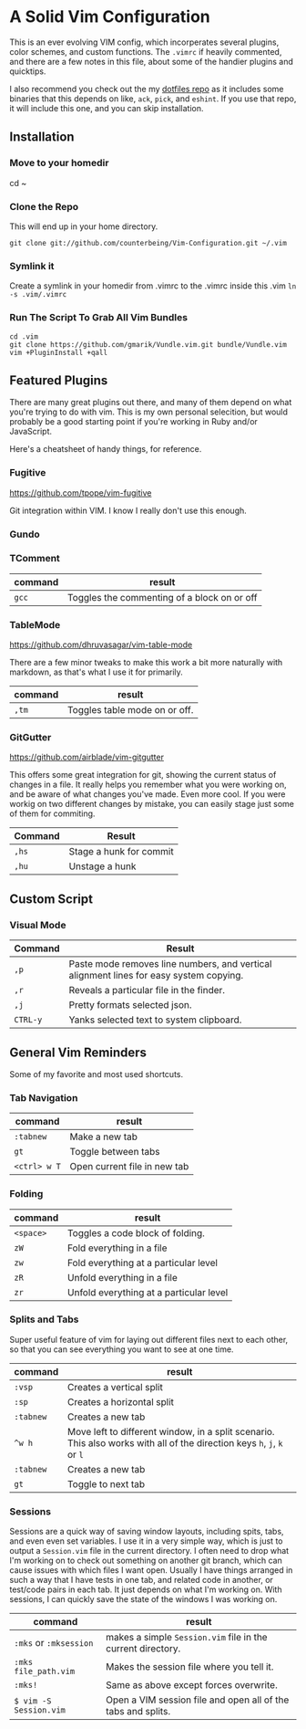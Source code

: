 # A Solid Vim Configuration
This is an ever evolving VIM config, which incorperates several plugins, color schemes, and custom functions. The `.vimrc` if heavily commented, and there are a few notes in this file, about some of the handier plugins and quicktips.

I also recommend you check out the my [dotfiles repo](https://github.com/counterbeing/.dotfiles) as it includes some binaries that this depends on like, `ack`, `pick`, and `eshint`. If you use that repo, it will include this one, and you can skip installation.

## Installation

### Move to your homedir
cd ~

### Clone the Repo 
This will end up in your home directory.

`git clone git://github.com/counterbeing/Vim-Configuration.git ~/.vim`

### Symlink it
Create a symlink in your homedir from .vimrc to the .vimrc inside this .vim
`ln -s .vim/.vimrc `

### Run The Script To Grab All Vim Bundles
```
cd .vim
git clone https://github.com/gmarik/Vundle.vim.git bundle/Vundle.vim
vim +PluginInstall +qall
```

## Featured Plugins
There are many great plugins out there, and many of them depend on what you're trying to do with vim. This is my own personal selecition, but would probably be a good starting point if you're working in Ruby and/or JavaScript.

Here's a cheatsheet of handy things, for reference.

### Fugitive

https://github.com/tpope/vim-fugitive

Git integration within VIM. I know I really don't use this enough.

### Gundo

### TComment
| command | result                                      |
|---------|---------------------------------------------|
| `gcc`   | Toggles the commenting of a block on or off |

### TableMode

https://github.com/dhruvasagar/vim-table-mode

There are a few minor tweaks to make this work a bit more naturally with markdown, as that's what I use it for primarily.

| command | result                        |
|---------|-------------------------------|
| `,tm`   | Toggles table mode on or off. |


### GitGutter

https://github.com/airblade/vim-gitgutter

This offers some great integration for git, showing the current status of changes in a file. It really helps you remember what you were working on, and be aware of what changes you've made. Even more cool. If you were workig on two different changes by mistake, you can easily stage just some of them for commiting.

| Command | Result                  |
|---------|-------------------------|
| `,hs`   | Stage a hunk for commit |
| `,hu`   | Unstage a hunk          |

## Custom Script
### Visual Mode

| Command  | Result                                                                                 |
|----------|----------------------------------------------------------------------------------------|
| `,p`     | Paste mode removes line numbers, and vertical alignment lines for easy system copying. |
| `,r`     | Reveals a particular file in the finder.                                               |
| `,j`     | Pretty formats selected json.                                                          |
| `CTRL-y` | Yanks selected text to system clipboard.                                               |

## General Vim Reminders

Some of my favorite and most used shortcuts.

### Tab Navigation

| command      | result                       |
|--------------|------------------------------|
| `:tabnew`    | Make a new tab               |
| `gt`         | Toggle between tabs          |
| `<ctrl> w T` | Open current file in new tab |

### Folding

| command   | result                                  |
|-----------|-----------------------------------------|
| `<space>` | Toggles a code block of folding.        |
| `zW`      | Fold everything in a file               |
| `zw`      | Fold everything at a particular level   |
| `zR`      | Unfold everything in a file             |
| `zr`      | Unfold everything at a particular level |

### Splits and Tabs

Super useful feature of vim for laying out different files next to each other, so that you can see everything you want to see at one time.

| command   | result                                                                                                                  |
|-----------|-------------------------------------------------------------------------------------------------------------------------|
| `:vsp`    | Creates a vertical split                                                                                                |
| `:sp`     | Creates a horizontal split                                                                                              |
| `:tabnew` | Creates a new tab                                                                                                       |
| `^w h`    | Move left to different window, in a split scenario. This also works with all of the direction keys `h`, `j`, `k` or `l` |
| `:tabnew` | Creates a new tab                                                                                                       |
| `gt`      | Toggle to next tab                                                                                                      |

### Sessions

Sessions are a quick way of saving window layouts, including spits, tabs, and even even set variables. I use it in a very simple way, which is just to output a `Session.vim` file in the current directory. I often need to drop what I'm working on to check out something on another git branch, which can cause issues with which files I want open. Usually I have things arranged in such a way that I have tests in one tab, and related code in another, or test/code pairs in each tab. It just depends on what I'm working on. With sessions, I can quickly save the state of the windows I was working on.

| command                | result                                                       |
|------------------------|--------------------------------------------------------------|
| `:mks` or `:mksession` | makes a simple `Session.vim` file in the current directory.  |
| `:mks file_path.vim`   | Makes the session file where you tell it.                    |
| `:mks!`                | Same as above except forces overwrite.                       |
| `$ vim -S Session.vim` | Open a VIM session file and open all of the tabs and splits. |

